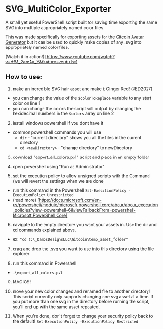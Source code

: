# SVG_MultiColor_Exporter
A small yet useful PowerShell script built for saving time exporting the same SVG into multiple appropriately named color files. 

This was made specifically for exporting assets for the [Gitcoin Avatar Generator](https://github.com/gitcoinco/web) but it can be used to quickly make copies of any .svg into appropriately named color files. 

(Watch it in action!) [https://www.youtube.com/watch?v=dfM_2emAa_Y&feature=youtu.be]

## How to use:
1. make an incredible SVG hair asset and make it Ginger Red! (#ED2027) 
  - you can change the value of the `$colorToReplace` variable to any start color on line 1
  - you can change the colors the script will output by changing the hexidecimal numbers in the `$colors` array on line 2
  
2. install windows powershell if you dont have it
  - common powershell commands you will use
    - `dir` - "current directory" shows you all the files in the current directory
    - `cd <newDirectory>` - "change directory" to newDirectory

3. download "export_all_colors.ps1" script and place in an empty folder

4. open powershell using "Run as Administrator"

5. set the execution policy to allow unsigned scripts with the Command (we will revert the settings when we are done)
  - run this command in the Powershell
  ```Set-ExecutionPolicy -ExecutionPolicy Unrestricted```
  - (read more) [https://docs.microsoft.com/en-us/powershell/module/microsoft.powershell.core/about/about_execution_policies?view=powershell-6&viewFallbackFrom=powershell-Microsoft.PowerShell.Core]
  
  
6. navigate to the empty directory you want your assets in. Use the dir and cd commands explained above.
  -  ex: ```"cd C:\_DamosDesignsLLC\Gitcoin\temp_asset_folder"```

7. drag and drop the .svg you want to use into this directory using the file explorer

8. run this command in Powershell
- ```.\export_all_colors.ps1```

9. MAGIC!!!!

10. move your new color changed and renamed file to another directory! This script currently only supports changing one svg asset at a time. If you put more than one svg in the directory before running the script, you'll end up with the same asset repeated. 

11. When you're done, don't forget to change your security policy back to the default!
  ```Set-ExecutionPolicy -ExecutionPolicy Restricted```
